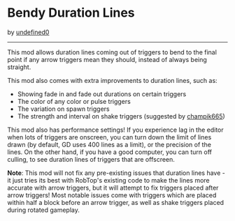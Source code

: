 # Bendy Duration Lines
by [undefined0](user:13351341)

---

This mod allows duration lines coming out of triggers to bend to the final point if any arrow triggers mean they should, instead of always being straight.

This mod also comes with extra improvements to duration lines, such as:
- Showing fade in and fade out durations on certain triggers
- The color of any color or pulse triggers
- The variation on spawn triggers
- The strength and interval on shake triggers (suggested by [champik665](user:26344243))

This mod also has performance settings! If you experience lag in the editor when lots of triggers are onscreen, you can turn down the limit of lines drawn (by default, GD uses 400 lines as a limit), or the precision of the lines. On the other hand, if you have a good computer, you can turn off culling, to see duration lines of triggers that are offscreen.

**Note**: This mod will <cr>not</c> fix any pre-existing issues that duration lines have - it just tries its best with RobTop's existing code to make the lines more accurate with arrow triggers, but it will attempt to fix triggers placed after arrow triggers! Most notable issues come with triggers which are placed within half a block before an arrow trigger, as well as shake triggers placed during rotated gameplay.
